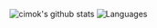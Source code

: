![cimok's github stats](https://github-readme-stats.vercel.app/api?username=xornet-cloud&count_private=true&show_icons=true&include_all_commits=true&hide_border=true&count_private=true&theme=radical&bg_color=0d1117)
![Languages](https://github-readme-stats.vercel.app/api/top-langs/?username=cimok2000&show_icons=true&include_all_commits=true&hide_border=true&count_private=true&theme=radical&langs_count=10&bg_color=0d1117)
